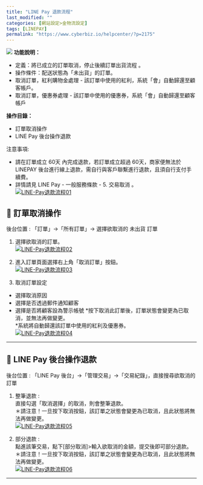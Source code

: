 ```yaml
---
title: "LINE Pay 退款流程"
last_modified: ""
categories: [網站設定>金物流設定]
tags: [LINEPAY]
permalink: "https://www.cyberbiz.io/helpcenter/?p=2175"
---
```


![](https://www.cyberbiz.io/helpcenter/wp-content/uploads/一般版3.png) **功能說明：**  

* 定義：將已成立的訂單取消，停止後續訂單出貨流程 。
* 操作條件：配送狀態為「未出貨」的訂單。
* 取消訂單，紅利購物金處理 - 該訂單中使用的紅利，系統「會」自動歸還至顧客帳戶。
* 取消訂單，優惠券處理 - 該訂單中使用的優惠券，系統「會」自動歸還至顧客帳戶 

**操作目錄：**

* 訂單取消操作
* LINE Pay 後台操作退款

注意事項:  

* 請在訂單成立 60天 內完成退款，若訂單成立超過 60天，商家便無法於 LINEPAY 後台進行線上退款，需自行與客戶聯繫進行退款，且須自行支付手續費。
* 詳情請見 LINE Pay - 一般服務條款 - 5. 交易取消 。  
[![LINE-Pay退款流程01](https://www.cyberbiz.io/helpcenter/wp-content/uploads/LINE-Pay退款流程01.jpg)](https://www.cyberbiz.io/helpcenter/wp-content/uploads/LINE-Pay退款流程01.jpg)



## 📌 訂單取消操作


後台位置 : 「訂單」→「所有訂單」→ 選擇欲取消的 未出貨 訂單  


1. 選擇欲取消的訂單。  
[![LINE-Pay退款流程02](https://www.cyberbiz.io/helpcenter/wp-content/uploads/LINE-Pay退款流程02.png)](https://www.cyberbiz.io/helpcenter/wp-content/uploads/LINE-Pay退款流程02.png)



2. 進入訂單頁面選擇右上角「取消訂單」按鈕。  
[![LINE-Pay退款流程03](https://www.cyberbiz.io/helpcenter/wp-content/uploads/LINE-Pay退款流程03.png)](https://www.cyberbiz.io/helpcenter/wp-content/uploads/LINE-Pay退款流程03.png)



3. 取消訂單設定 
* 選擇取消原因
* 選擇是否透過郵件通知顧客
* 選擇是否將顧客設為警示帳號
*按下取消此訂單後，訂單狀態會變更為已取消，並無法再做變更。  
*系統將自動歸還該訂單中使用的紅利及優惠券。   
[![LINE-Pay退款流程04](https://www.cyberbiz.io/helpcenter/wp-content/uploads/LINE-Pay退款流程04.png)](https://www.cyberbiz.io/helpcenter/wp-content/uploads/LINE-Pay退款流程04.png)




* * *

## 📌 LINE Pay 後台操作退款


後台位置 :  「LINE Pay 後台」→「管理交易」→「交易紀錄」，直接搜尋欲取消的訂單  


1. 整筆退款 :   
直接勾選「取消選擇」的取消，則會整筆退款。  
＊請注意！一旦按下取消按鈕，該訂單之狀態會變更為已取消，且此狀態將無法再做變更。  
[![LINE-Pay退款流程05](https://www.cyberbiz.io/helpcenter/wp-content/uploads/LINE-Pay退款流程05.png)](https://www.cyberbiz.io/helpcenter/wp-content/uploads/LINE-Pay退款流程05.png)



2. 部分退款 :   
點進該筆交易，點下[部分取消]>輸入欲取消的金額，提交後即可部分退款。  
＊請注意！一旦按下取消按鈕，該訂單之狀態會變更為已取消，且此狀態將無法再做變更。  
[![LINE-Pay退款流程06](https://www.cyberbiz.io/helpcenter/wp-content/uploads/LINE-Pay退款流程06.png)](https://www.cyberbiz.io/helpcenter/wp-content/uploads/LINE-Pay退款流程06.png)




* * *

